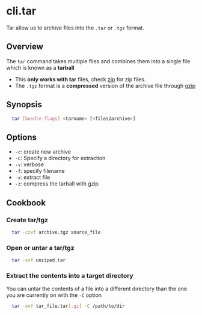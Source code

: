 # cli.tar

Tar allow us to archive files into the `.tar` or `.tgz` format.

## Overview

The `tar` command takes multiple files and combines them into a single file
which is known as a **tarball**

- This **only works with tar** files, check [zip](./kg1a.md) for zip files.
- The `.tgz` format is a **compressed** version of the archive file through [gzip](./ic6w.md)

## Synopsis

```sh
  tar [bundle-flags] <tarname> [<files2archive>]
```

## Options

- `-c`: create new archive
- `-C`: Specify a directory for extraction
- `-v`: verbose
- `-f`: specify filename
- `-x`: extract file
- `-z`: compress the tarball with gzip

## Cookbook

### Create tar/tgz

```sh
  tar -czvf archive.tgz source_file
```

### Open or untar a tar/tgz

```sh
  tar -xvf unziped.tar
```

### Extract the contents into a target directory

You can untar the contents of a file into a different directory than the
one you are currently on with the `-C` option

```sh
  tar -xvf tar_file.tar[.gz] -C /path/to/dir
```
